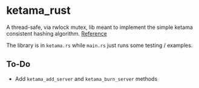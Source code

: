 # ketama_rust

A thread-safe, via rwlock mutex, lib meant to implement the simple ketama 
consistent hashing algorithm.
[Reference](https://www.metabrew.com/article/libketama-consistent-hashing-algo-memcached-clients)

The library is in `ketama.rs` while `main.rs` just runs some testing / examples.

## To-Do
* Add `ketama_add_server` and `ketama_burn_server` methods
